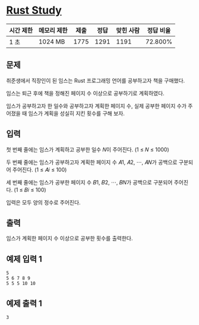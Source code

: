 # [Rust Study](https://www.acmicpc.net/problem/30033)

| 시간 제한 | 메모리 제한 | 제출 | 정답 | 맞힌 사람 | 정답 비율 |
| --- | --- | --- | --- | --- | --- |
| 1 초 | 1024 MB | 1775 | 1291 | 1191 | 72.800% |

## 문제

취준생에서 직장인이 된 임스는 Rust 프로그래밍 언어를 공부하고자 책을 구매했다.

임스는 퇴근 후에 책을 정해진 페이지 수 이상으로 공부하기로 계획하였다.

임스가 공부하고자 한 일수와 공부하고자 계획한 페이지 수, 실제 공부한 페이지 수가 주어졌을 때 임스가 계획을 성실히 지킨 횟수를 구해 보자.

## 입력

첫 번째 줄에는 임스가 계획하고 공부한 일수 𝑁이 주어진다. (1 ≤ 𝑁 ≤ 1000)

두 번째 줄에는 임스가 공부하고자 계획한 페이지 수 𝐴1, 𝐴2, ⋯, 𝐴𝑁가 공백으로 구분되어 주어진다. (1 ≤ 𝐴𝑖 ≤ 100)

세 번째 줄에는 임스가 공부한 페이지 수 𝐵1, 𝐵2, ⋯, 𝐵𝑁가 공백으로 구분되어 주어진다. (1 ≤ 𝐵𝑖 ≤ 100)

입력은 모두 양의 정수로 주어진다.

## 출력

임스가 계획한 페이지 수 이상으로 공부한 횟수를 출력한다.

## 예제 입력 1

```
5
5 6 7 8 9
5 5 5 10 10

```

## 예제 출력 1

```
3
```
